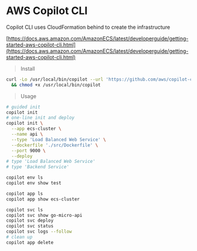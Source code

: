 # AWS Copilot CLI

Copilot CLI uses CloudFormation behind to create the infrastructure

[https://docs.aws.amazon.com/AmazonECS/latest/developerguide/getting-started-aws-copilot-cli.html](https://docs.aws.amazon.com/AmazonECS/latest/developerguide/getting-started-aws-copilot-cli.html)

> Install

```bash
curl -Lo /usr/local/bin/copilot --url 'https://github.com/aws/copilot-cli/releases/latest/download/copilot-linux' \
  && chmod +x /usr/local/bin/copilot
```

> Usage

```bash
# guided init
copilot init
# one-line init and deploy
copilot init \
  --app ecs-cluster \
  --name api \
  --type 'Load Balanced Web Service' \
  --dockerfile './src/Dockerfile' \
  --port 9000 \
  --deploy
# type 'Load Balanced Web Service'
# type 'Backend Service'

copilot env ls
copilot env show test

copilot app ls
copilot app show ecs-cluster

copilot svc ls
copilot svc show go-micro-api
copilot svc deploy
copilot svc status
copilot svc logs --follow
# clean up
copilot app delete
```

